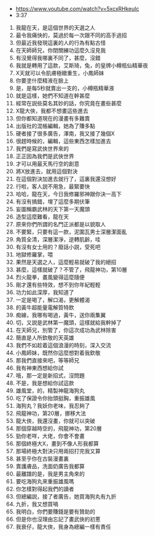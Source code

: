 - https://www.youtube.com/watch?v=5xcxRHkeuIc
- 3:37

1. 我龍在天，是這個世界的天選之人
1. 最令我痛快的，莫過於每一次跟不同的高手過招
1. 但最近我發現這裏的人的行為有點古怪
1. 在天師師兄，你閉關練功這麼久沒見我
1. 有沒覺得我哪裏不同了，甚麼，沒錯
1. 我就是轉用了這款，艾斯琦，兔，的皇牌小樽瓶仙精華夜
1. X天就可以令肌膚極緻重生，小鳳師妹
1. 你要塗什麼精液在臉上
1. 是，是每5秒就賣出一支的，小樽瓶精華液
1. 就是這樣，她們不知道在幹甚麼
1. 經常在説些莫名其妙的話，你究竟在畫些甚麼
1. X龍大俠，我都不想畫這些進去
1. 但你都知道現在的漫畫有多難賣
1. 出版社的混帳編輯，她為了賺多點
1. 硬者接了很多廣告，澤南，我又接了幾個X
1. 很趕時候的，編輯，這些東西怎樣加進去
1. 我們是寫武俠世界來的
1. 正正因為我們是武俠世界
1. 才可以用最天馬行空的創意
1. 將X放進去，就用這個對決
1. 在這個對決加進去就行了，這裏我還沒想好
1. 行啦，客人説不用急，最緊要快
1. 哈哈，龍在天，今日我修羅邪神跟你決一高下
1. 有沒有搞錯，埋了這麼多期伏筆
1. 妄圖稱霸武林的天下第一天魔頭
1. 造型這麼難看，龍在天
1. 原來你們所謂的名門正派都是以貌取人
1. 不要緊，只要有這一款，泥圍瓦男士深層潔面亂
1. 角質全清，深層潔淨，逆轉肌齡，哇
1. 有沒有女士用的？廢話小説，受死吧
1. 地獄修羅掌，喂
1. 果然是天選之人，這麼輕易就破了我的絕招
1. 甚麼，這樣就破了？不管了，飛龍神功，第10層
1. 烈火龍拳，畫風變得這麼隨便
1. 剛才還有些特效，想不到你年紀輕輕
1. 功力如此深厚，我知道了
1. 一定是喝了，解口渴，更解體渴
1. 的黃牛超能量電解質特飲
1. 痴線，我哪有喝過，黃牛，送你兩集翼
1. 切，又説是武林第一魔頭，這樣就給我幹掉了
1. 在天師兄，別管了，你這次成功為武林除害
1. 簡直是人所欽敬的天英雄
1. 我們不如趁着這個浪漫的時刻，深入交流
1. 小鳳師妹，既然你這麼想對着我欽敬
1. 那我們直接來吧，等等師兄
1. 我有神東西想給你試
1. 哦，那一定是新招式，沒問題
1. 不是，我是想給你試這款
1. 雄風堂，的，精製神龍海狗丸
1. 吃了保證令你抬頭挺胸，重振雄風
1. 海狗丸？我妖你老味，我忍夠了
1. 飛龍神功，第20層，挪移大法
1. 龍大俠，我還沒畫，你就可以突破
1. 那個穿越時空的，飛龍神功，第20層
1. 勁你老咩，大佬，你會不會畫
1. 那個終極大X，畫到不像人形我都算
1. 那場終極大對決只用兩招打完我又算
1. 甚至乎你在古裝漫畫裏
1. 賣護膚品，洗面奶廣告我都算
1. 最離譜的是，我是男主角來的
1. 要吃海狗丸來重振雄風嗎
1. 你怎樣對得起我們的讀者
1. 但總編説，接了者廣告，她買海狗丸有九折
1. 九折，我又想買喎
1. 我明白，你們要賺錢是要有贊助的
1. 但是你也沒理由忘記了畫武俠的初蔥
1. 我衰仔，龍大俠，我身為總編一樣有責任
